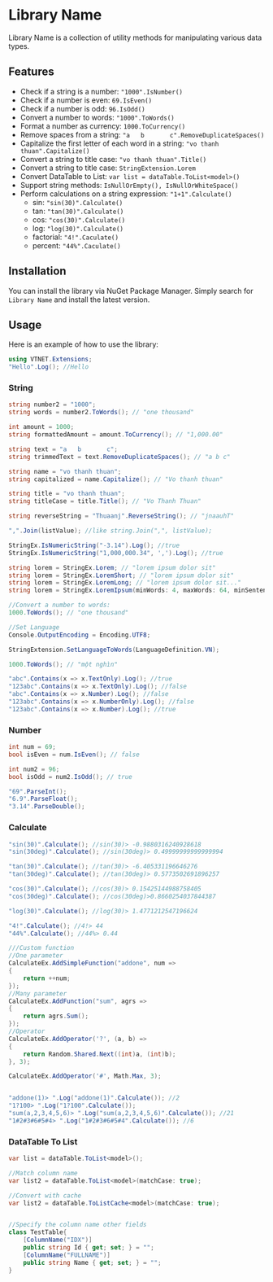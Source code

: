 ﻿# Library Name
Library Name is a collection of utility methods for manipulating various data types.

## Features
- Check if a string is a number: `"1000".IsNumber()`
- Check if a number is even: `69.IsEven()`
- Check if a number is odd: `96.IsOdd()`
- Convert a number to words: `"1000".ToWords()`
- Format a number as currency: `1000.ToCurrency()`
- Remove spaces from a string: `"a   b       c".RemoveDuplicateSpaces()`
- Capitalize the first letter of each word in a string: `"vo thanh thuan".Capitalize()`
- Convert a string to title case: `"vo thanh thuan".Title()`
- Convert a string to title case: `StringExtension.Lorem`
- Convert DataTable to List: `var list = dataTable.ToList<model>()`
- Support string methods: `IsNullOrEmpty(), IsNullOrWhiteSpace()`
- Perform calculations on a string expression: `"1+1".Calculate()`
	- sin: `"sin(30)".Calculate()`
	- tan: `"tan(30)".Calculate()`
	- cos: `"cos(30)".Calculate()`
	- log: `"log(30)".Calculate()`
	- factorial: `"4!".Caculate()`
	- percent: `"44%".Caculate()`
## Installation

You can install the library via NuGet Package Manager. Simply search for `Library Name` and install the latest version.

## Usage

Here is an example of how to use the library:

```csharp
using VTNET.Extensions;
"Hello".Log(); //Hello
```

### String
```csharp
string number2 = "1000";
string words = number2.ToWords(); // "one thousand"

int amount = 1000;
string formattedAmount = amount.ToCurrency(); // "1,000.00"

string text = "a   b       c";
string trimmedText = text.RemoveDuplicateSpaces(); // "a b c"

string name = "vo thanh thuan";
string capitalized = name.Capitalize(); // "Vo thanh thuan"

string title = "vo thanh thuan";
string titleCase = title.Title(); // "Vo Thanh Thuan"

string reverseString = "Thuaanj".ReverseString(); // "jnaauhT"

",".Join(listValue); //like string.Join(",", listValue);

StringEx.IsNumericString("-3.14").Log(); //true
StringEx.IsNumericString("1,000,000.34", ',').Log(); //true

string lorem = StringEx.Lorem; // "lorem ipsum dolor sit"
string lorem = StringEx.LoremShort; // "lorem ipsum dolor sit"
string lorem = StringEx.LoremLong; // "lorem ipsum dolor sit..."
string lorem = StringEx.LoremIpsum(minWords: 4, maxWords: 64, minSentences: 1, maxSentences: 4, numParagraphs: 4); // "lorem ipsum dolor sit..."

//Convert a number to words:
1000.ToWords(); // "one thousand"

//Set Language
Console.OutputEncoding = Encoding.UTF8;

StringExtension.SetLanguageToWords(LanguageDefinition.VN);

1000.ToWords(); // "một nghìn"

"abc".Contains(x => x.TextOnly).Log(); //true
"123abc".Contains(x => x.TextOnly).Log(); //false
"abc".Contains(x => x.Number).Log(); //false
"123abc".Contains(x => x.NumberOnly).Log(); //false
"123abc".Contains(x => x.Number).Log(); //true

```

### Number
```csharp
int num = 69;
bool isEven = num.IsEven(); // false

int num2 = 96;
bool isOdd = num2.IsOdd(); // true

"69".ParseInt();
"6.9".ParseFloat();
"3.14".ParseDouble();
```

### Calculate
```csharp
"sin(30)".Calculate(); //sin(30)> -0.9880316240928618
"sin(30deg)".Calculate(); //sin(30deg)> 0.49999999999999994

"tan(30)".Calculate(); //tan(30)> -6.405331196646276
"tan(30deg)".Calculate(); //tan(30deg)> 0.5773502691896257

"cos(30)".Calculate(); //cos(30)> 0.15425144988758405
"cos(30deg)".Calculate(); //cos(30deg)>0.8660254037844387

"log(30)".Calculate(); //log(30)> 1.4771212547196624

"4!".Calculate(); //4!> 44
"44%".Calculate(); //44%> 0.44

///Custom function
//One parameter
CalculateEx.AddSimpleFunction("addone", num =>
{
    return ++num;
});
//Many parameter
CalculateEx.AddFunction("sum", agrs =>
{
    return agrs.Sum();
});
//Operator
CalculateEx.AddOperator('?', (a, b) =>
{
    return Random.Shared.Next((int)a, (int)b);
}, 3);

CalculateEx.AddOperator('#', Math.Max, 3);


"addone(1)> ".Log("addone(1)".Calculate()); //2
"1?100> ".Log("1?100".Calculate());
"sum(a,2,3,4,5,6)> ".Log("sum(a,2,3,4,5,6)".Calculate()); //21
"1#2#3#6#5#4> ".Log("1#2#3#6#5#4".Calculate()); //6
```

### DataTable To List
```csharp
var list = dataTable.ToList<model>();

//Match column name
var list2 = dataTable.ToList<model>(matchCase: true);

//Convert with cache
var list2 = dataTable.ToListCache<model>(matchCase: true);


//Specify the column name other fields
class TestTable{
	[ColumnName("IDX")]
	public string Id { get; set; } = "";
	[ColumnName("FULLNAME")]
	public string Name { get; set; } = "";
}
```